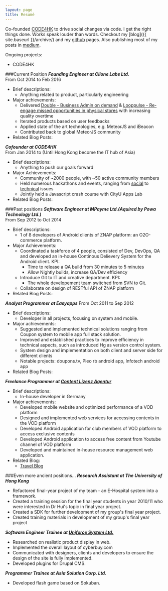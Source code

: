 ```yaml
---
layout: page
title: Resumé
---
```

Co-founded [CODE4HK](http://www.code4.hk) to drive social changes via code. I get the right things done. Works speak louder than words. Checkout my [blog]({{ site.baseurl }}/archive/) and my [github](https://www.github.com/gilbertwat/) pages. Also publishing most of my posts in [medium](https://www.medium.com/@gilbertwat).

Ongoing projects:  
- CODE4HK

###Current Position
***Founding Engineer at Clione Labs Ltd.***  
From Oct 2014 to Feb 2016 

- Brief descriptions:
  - Anything related to product, particularly engineering
- Major achievements:
  - Delivered [Double - Business Admin on demand](http://www.double.co) & [Looppulse - Re-engage missed opportunities in physical stores](http://www.looppulse.com) with increasing quality overtime
  - Iterated products based on user feedbacks
  - Applied state of the art technologies, e.g. MeteorJS and iBeacon
  - Contributed back to global MeteorJS community
- Related Blog Posts: 

***Cofounder at CODE4HK***  
From Jan 2014 to (Until Hong Kong become the IT hub of Asia)  

- Brief descriptions:
  - Anything to push our goals forward
- Major Achievements:
  - Community of ~2000 people, with ~50 active community members
  - Held numerous hackathons and events, ranging from [social](https://www.facebook.com/events/750463905023074/) to [technical](https://www.facebook.com/events/1527453744151029/) issues
  - Jointly held a Javascript crash course with CityU Apps Lab
- Related Blog Posts:

###Past positions
***Software Engineer at MPayme Ltd.(Aquired by Powa Technology Ltd.)***  
From Sep 2012 to Oct 2014

- Brief descriptions:
  - 1 of 8 developers of Android clients of ZNAP platform: an O2O-commerce platform.
- Major Achievements:
  - Coordinated a taskforce of 4 people, consisted of Dev, DevOps, QA and developed an in-house Continous Delievery System for the Android client. KPI: 
    - Time to release a QA build from 30 minutes to 5 minutes
    - Allow Nightly builds, increase QA/Dev efficiency
  - Introduce Git to IT and creative department. KPI:
    - The whole developement team switched from SVN to Git.
  - Collaborate on design of RESTful API of ZNAP platform  
- Related Blog Posts:

***Analyst Programmer at Easyapps***
From Oct 2011 to Sep 2012

- Brief descriptions:
  - Developer in all projects, focusing on system and mobile.
- Major achievements: 
  - Suggested and implemented technical solutions ranging from Coupon system to mobile app full stack solution.
  - Improved and established practices to improve efficiency in technical aspects, such as introduced Hg as version control system.
  - System design and implementation on both client and server side for different clients
  - Notable projects: doupons.tv, Pleo rb android app, Infotech android app
- Related Blog Posts:
  
***Freelance Programmer at [Content Lizenz Agentur](http://www.cla-online.de/)***

- Brief descriptions:
  - In-house developer in Germany
- Major achievements:
  - Developed mobile website and optimized performance of a VOD platform
  - Designed and implemented web services for accessing contents in the VOD platform
  - Developed Android application for club members of VOD platform to access exclusive contents
  - Developed Android application to access free content from Youtube channel of VOD platform
  - Developed and maintained in-house resource management web application.
- Related Blog:
  - [Travel Blog](http://gilberttravelgermany.wordpress.com/)

###Even more ancient positions...
***Research Assistant at The University of Hong Kong***

- Refactored final-year project of my team - an E-Hospital system into a framework.
- Created a training session for the final year students in year 2010/11 who were interested in Dr Hui's topic in final year project.
- Created a SDK for further development of my group's final year project.
- Created training materials in development of my group's final year project

***Software Engineer Trainee at [Uniforce System Ltd.](http://www.uniforce.net/)***

- Researched on realistic product display in web.
- Implemented the overall layout of cyberbuy.com
- Communicated with designers, clients and developers to ensure the design of the site is fully implemented.
- Developed plugins for Drupal CMS.

***Programmer Trainee at Asia Solution Corp. Ltd.***
- Developed flash game based on Sokuban.
